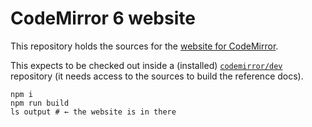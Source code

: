 # CodeMirror 6 website

This repository holds the sources for the [website for
CodeMirror](https://codemirror.net/).

This expects to be checked out inside a (installed)
[`codemirror/dev`](https://github.com/codemirror/dev)
repository (it needs access to the sources to build the reference
docs).

```
npm i
npm run build
ls output # ← the website is in there
```
